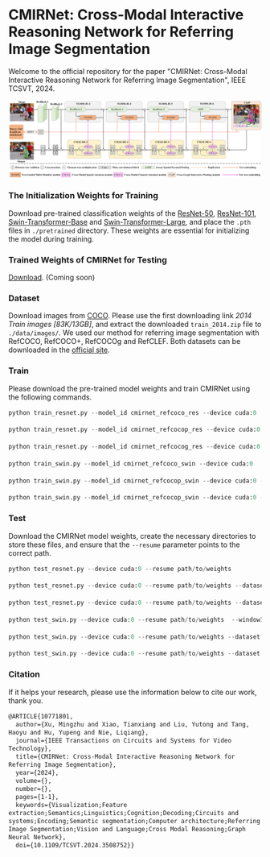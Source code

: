 # CMIRNet: Cross-Modal Interactive Reasoning Network for Referring Image Segmentation

Welcome to the official repository for the paper "CMIRNet: Cross-Modal Interactive Reasoning Network for Referring Image Segmentation", IEEE TCSVT, 2024. 

![the pipeline of CMIRNet](./CMIRNet.png)

### The Initialization Weights for Training
Download pre-trained classification weights of the [ResNet-50](https://download.pytorch.org/models/resnet50-19c8e357.pth), [ResNet-101](https://download.pytorch.org/models/resnet101-5d3b4d8f.pth), [Swin-Transformer-Base](https://github.com/SwinTransformer/storage/releases/download/v1.0.0/swin_base_patch4_window12_384_22k.pth) and [Swin-Transformer-Large](https://github.com/SwinTransformer/storage/releases/download/v1.0.0/swin_large_patch4_window12_384_22k.pth), and place the ` .pth ` files in ` ./pretrained ` directory. These weights are essential for initializing the model during training.

### Trained Weights of CMIRNet for Testing

[Download](https://pan.baidu.com/***). (Coming soon)

### Dataset

Download images from [COCO](https://cocodataset.org/#download). Please use the first downloading link *2014 Train images [83K/13GB]*, and extract the downloaded `train_2014.zip` file to `./data/images/`.
We used our method for referring image segmentation with RefCOCO, RefCOCO+, RefCOCOg and RefCLEF. Both datasets can be downloaded in the [official site](https://github.com/lichengunc/refer).

### Train
Please download the pre-trained model weights and train CMIRNet using the following commands.

~~~python
python train_resnet.py --model_id cmirnet_refcoco_res --device cuda:0

python train_resnet.py --model_id cmirnet_refcocop_res --device cuda:0 --dataset refcoco+

python train_resnet.py --model_id cmirnet_refcocog_res --device cuda:0 --dataset refcocog --splitBy umd

python train_swin.py --model_id cmirnet_refcoco_swin --device cuda:0

python train_swin.py --model_id cmirnet_refcocop_swin --device cuda:0 --dataset refcoco+

python train_swin.py --model_id cmirnet_refcocop_swin --device cuda:0 --dataset refcocog --splitBy umd
~~~

### Test
Download the CMIRNet model weights, create the necessary directories to store these files, and ensure that the `--resume` parameter points to the correct path.

~~~python
python test_resnet.py --device cuda:0 --resume path/to/weights

python test_resnet.py --device cuda:0 --resume path/to/weights --dataset refcoco+

python test_resnet.py --device cuda:0 --resume path/to/weights --dataset refcocog --splitBy umd

python test_swin.py --device cuda:0 --resume path/to/weights  --window12

python test_swin.py --device cuda:0 --resume path/to/weights --dataset refcoco+ --window12

python test_swin.py --device cuda:0 --resume path/to/weights --dataset refcocog --splitBy umd --window12
~~~

### Citation

If it helps your research,  please use the information below to cite our work, thank you. 

~~~
@ARTICLE{10771801,
  author={Xu, Mingzhu and Xiao, Tianxiang and Liu, Yutong and Tang, Haoyu and Hu, Yupeng and Nie, Liqiang},
  journal={IEEE Transactions on Circuits and Systems for Video Technology}, 
  title={CMIRNet: Cross-Modal Interactive Reasoning Network for Referring Image Segmentation}, 
  year={2024},
  volume={},
  number={},
  pages={1-1},
  keywords={Visualization;Feature extraction;Semantics;Linguistics;Cognition;Decoding;Circuits and systems;Encoding;Semantic segmentation;Computer architecture;Referring Image Segmentation;Vision and Language;Cross Modal Reasoning;Graph Neural Network},
  doi={10.1109/TCSVT.2024.3508752}}
~~~

